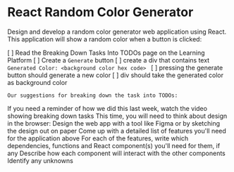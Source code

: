 # React Random Color Generator

Design and develop a random color generator web application using React. This application will show a random color when a button is clicked:

[ ] Read the Breaking Down Tasks Into TODOs page on the Learning Platform
[ ] Create a `Generate` button
[ ] create a div that contains text `Generated Color: <background color hex code> `
[ ] pressing the generate button should generate a new color
[ ] div should take the generated color as background color

    Our suggestions for breaking down the task into TODOs:

If you need a reminder of how we did this last week, watch the video showing breaking down tasks
This time, you will need to think about design in the browser: Design the web app with a tool like Figma or by sketching the design out on paper
Come up with a detailed list of features you'll need for the application above
For each of the features, write which dependencies, functions and React component(s) you'll need for them, if any
Describe how each component will interact with the other components
Identify any unknowns
